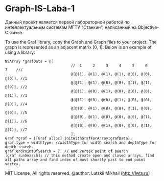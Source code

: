# Graph-IS-Laba-1
Данный проект является первой лабораторной работой по интеллектуальным системам МГТУ "Станкин", написанный на Objective-C языке.

To use the Graf library, copy the Graph and Graph files to your project. The graph is represented as an adjacent matrix [0, 1]. Below is an example of using a library:
```objc
NSArray *grafData = @[
                              //  1     2     3     4     5     6     7    ///
                              @[@(1), @(1), @(1), @(1), @(0), @(0), @(0)], //1
                              @[@(1), @(1), @(0), @(0), @(1), @(1), @(0)], //2
                              @[@(1), @(0), @(1), @(0), @(0), @(0), @(1)], //3
                              @[@(1), @(0), @(0), @(1), @(0), @(0), @(0)], //4
                              @[@(0), @(1), @(0), @(0), @(1), @(0), @(0)], //5
                              @[@(0), @(1), @(0), @(0), @(0), @(1), @(1)], //6
                              @[@(0), @(0), @(1), @(0), @(0), @(1), @(1)], //7
                              ];
Graf *graf = [[Graf alloc] initWithGrafForArray:grafData];
graf.type = widthType; //widthType for width search and depthType for depth search.
graf.endPointOfSearch = 7; // end vertex point of search
[graf runSearch]; // this method create open and closed arrays, find all paths array and find index of most shortly past to end point vertex.
```

MIT License, All rights reserved.
@author: Lutskii Mikhail (http://lwts.ru)
